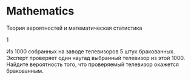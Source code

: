 # Mathematics
Теория вероятностей и математическая статистика

1

Из 1000 собранных на заводе телевизоров 5 штук бракованных. Эксперт проверяет один наугад выбранный телевизор из этой 1000. Найдите вероятность того, что проверяемый телевизор окажется бракованным.
